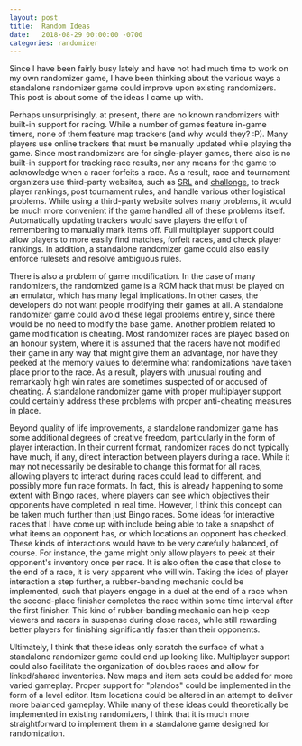 ```yaml
---
layout: post
title:  Random Ideas
date:   2018-08-29 00:00:00 -0700
categories: randomizer
---
```


Since I have been fairly busy lately and have not had much time to work on my own randomizer game, I have been thinking about the various ways a standalone randomizer game could improve upon existing randomizers. This post is about some of the ideas I came up with.

Perhaps unsurprisingly, at present, there are no known randomizers with built-in support for racing. While a number of games feature in-game timers, none of them feature map trackers (and why would they? :P). Many players use online trackers that must be manually updated while playing the game. Since most randomizers are for single-player games, there also is no built-in support for tracking race results, nor any means for the game to acknowledge when a racer forfeits a race. As a result, race and tournament organizers use third-party websites, such as [SRL](http://www.speedrunslive.com/) and [challonge](https://challonge.com/), to track player rankings, post tournament rules, and handle various other logistical problems. While using a third-party website solves many problems, it would be much more convenient if the game handled all of these problems itself. Automatically updating trackers would save players the effort of remembering to manually mark items off. Full multiplayer support could allow players to more easily find matches, forfeit races, and check player rankings. In addition, a standalone randomizer game could also easily enforce rulesets and resolve ambiguous rules.

There is also a problem of game modification. In the case of many randomizers, the randomized game is a ROM hack that must be played on an emulator, which has many legal implications. In other cases, the developers do not want people modifying their games at all. A standalone randomizer game could avoid these legal problems entirely, since there would be no need to modify the base game. Another problem related to game modification is cheating. Most randomizer races are played based on an honour system, where it is assumed that the racers have not modified their game in any way that might give them an advantage, nor have they peeked at the memory values to determine what randomizations have taken place prior to the race. As a result, players with unusual routing and remarkably high win rates are sometimes suspected of or accused of cheating. A standalone randomizer game with proper multiplayer support could certainly address these problems with proper anti-cheating measures in place.

Beyond quality of life improvements, a standalone randomizer game has some additional degrees of creative freedom, particularly in the form of player interaction. In their current format, randomizer races do not typically have much, if any, direct interaction between players during a race. While it may not necessarily be desirable to change this format for all races, allowing players to interact during races could lead to different, and possibly more fun race formats. In fact, this is already happening to some extent with Bingo races, where players can see which objectives their opponents have completed in real time. However, I think this concept can be taken much further than just Bingo races. Some ideas for interactive races that I have come up with include being able to take a snapshot of what items an opponent has, or which locations an opponent has checked. These kinds of interactions would have to be very carefully balanced, of course. For instance, the game might only allow players to peek at their opponent\'s inventory once per race. It is also often the case that close to the end of a race, it is very apparent who will win. Taking the idea of player interaction a step further, a rubber-banding mechanic could be implemented, such that players engage in a duel at the end of a race when the second-place finisher completes the race within some time interval after the first finisher. This kind of rubber-banding mechanic can help keep viewers and racers in suspense during close races, while still rewarding better players for finishing significantly faster than their opponents.

Ultimately, I think that these ideas only scratch the surface of what a standalone randomizer game could end up looking like. Multiplayer support could also facilitate the organization of doubles races and allow for linked/shared inventories. New maps and item sets could be added for more varied gameplay. Proper support for \"plandos\" could be implemented in the form of a level editor. Item locations could be altered in an attempt to deliver more balanced gameplay. While many of these ideas could theoretically be implemented in existing randomizers, I think that it is much more straightforward to implement them in a standalone game designed for randomization.
